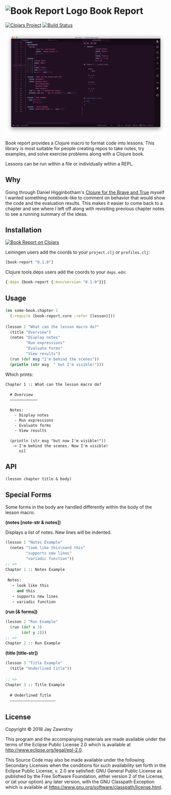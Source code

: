 # ![Book Report Logo][book-report-logo] Book Report

[![Clojars Project][clojars-shield]][clojars-url] [![Build Status][travis-shield]][travis-url]

![Book Report in Atom Screenshot][screenshot]

Book report provides a Clojure macro to format code into lessons. This library is most suitable for people creating repos to take notes, try examples, and solve exercise problems along with a Clojure book.

Lessons can be run within a file or individually within a REPL.

## Why

Going through Daniel Higginbotham's [Clojure for the Brave and True][brave-true] myself I wanted something notebook-like to comment on behavior that would show the code and the evaluation results. This makes it easier to come back to a chapter and see where I left off along with revisiting previous chapter notes to see a running summary of the ideas.

## Installation

[![Book Report on Clojars][clojars-svg]][clojars-url]

Leiningen users add the coords to your `project.clj` or `profiles.clj`:

```clojure
[book-report "0.1.0"]
```

Clojure tools.deps users add the coords to your `deps.edn`:

```clojure
{:deps {book-report {:mvn/version "0.1.0"}}}
```

## Usage

```clojure
(ns some-book.chapter-1
  (:require [book-report.core :refer [lesson]]))

(lesson 1 "What can the lesson macro do?"
  (title "Overview")
  (notes "Display notes"
         "Run expressions"
         "Evaluate forms"
         "View results")
  (run (def msg "I'm behind the scenes"))
  (println (str msg  " but I'm visible!")))
```

Which prints:

```
Chapter 1 :: What can the lesson macro do?

  # Overview
  ––––––––––––

  Notes:
    - Display notes
    - Run expressions
    - Evaluate forms
    - View results

  (println (str msg "but now I'm visible!"))
   -> I'm behind the scenes. Now I'm visible!
      nil
```

## API

```
(lesson chapter title & body)
```

## Special Forms

Some forms in the body are handled differently within the body of the lesson macro.

**(notes [note-str & notes])**

Displays a list of notes. New lines will be indented.

```clojure
(lesson 1 "Notes Example"
  (notes "look like this\nand this"
         "supports new lines"
         "variadic function"))
;; =>
Chapter 1 :: Notes Example

 Notes:
   - look like this
     and this
   - supports new lines
   - variadic function


```

**(run [& forms])**

```clojure
(lesson 2 "Run Example"
  (run (def x 3)
       (def y 2)))
;; =>
Chapter 2 :: Run Example


```

**(title [title-str])**

```clojure
(lesson 3 "Title Example"
  (title "Underlined title"))

;; =>
Chapter 3 :: Title Example

  # Underlined Title
  ––––––––––––––––––––


```

## License

Copyright © 2018 Jay Zawrotny

This program and the accompanying materials are made available under the
terms of the Eclipse Public License 2.0 which is available at http://www.eclipse.org/legal/epl-2.0.

This Source Code may also be made available under the following Secondary
Licenses when the conditions for such availability set forth in the Eclipse
Public License, v. 2.0 are satisfied: GNU General Public License as published by
the Free Software Foundation, either version 2 of the License, or (at your
option) any later version, with the GNU Classpath Exception which is available
at https://www.gnu.org/software/classpath/license.html.

[brave-true]: https://www.braveclojure.com/clojure-for-the-brave-and-true/
[clojars-shield]: https://img.shields.io/clojars/v/book-report.svg
[clojars-url]: https://clojars.org/book-report
[clojars-svg]: https://clojars.org/book-report/latest-version.svg
[travis-shield]: https://travis-ci.com/jayzawrotny/book-report.svg?branch=master
[travis-url]: https://travis-ci.com/jayzawrotny/book-report
[book-report-logo]: https://
[screenshot]: ./doc/screenshot.png
